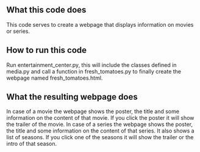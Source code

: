## What this code does
This code serves to create a webpage that displays information on movies
or series.

## How to run this code
Run entertainment_center.py, this will include the classes defined in
media.py and call a function in fresh_tomatoes.py to finally create
the webpage named fresh_tomatoes.html.

##  What the resulting webpage does
In case of a movie the webpage shows the poster, the title and some information
on the content of that movie. If you click the poster it will show the trailer
of the movie.
In case of a series the webpage shows the poster, the title and some information
on the content of that series. It also shows a list of seasons. If you click
one of the seasons it will show the trailer or the intro of that season.
